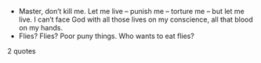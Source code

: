  - Master, don’t kill me. Let me live – punish me – torture me – but let me live. I can’t face God with all those lives on my conscience, all that blood on my hands.
 - Flies? Flies? Poor puny things. Who wants to eat flies?

2 quotes